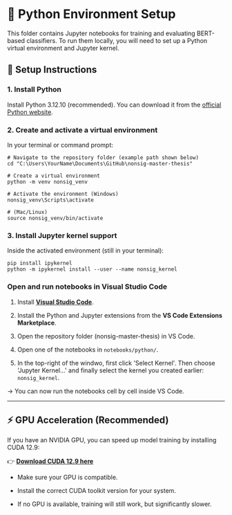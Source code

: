 # 🐍 Python Environment Setup

This folder contains Jupyter notebooks for training and evaluating BERT-based classifiers. To run them locally, you will need to set up a Python virtual environment and Jupyter kernel.

## 🔧 Setup Instructions

### 1. Install Python

Install Python 3.12.10 (recommended). You can download it from the [official Python website](www.python.org/downloads/).

### 2. Create and activate a virtual environment

In your terminal or command prompt:

```
# Navigate to the repository folder (example path shown below)
cd "C:\Users\YourName\Documents\GitHub\nonsig-master-thesis"

# Create a virtual environment
python -m venv nonsig_venv

# Activate the environment (Windows)
nonsig_venv\Scripts\activate

# (Mac/Linux)
source nonsig_venv/bin/activate
```

### 3. Install Jupyter kernel support

Inside the activated environment (still in your terminal):

```
pip install ipykernel
python -m ipykernel install --user --name nonsig_kernel
```

### Open and run notebooks in Visual Studio Code

1. Install [**Visual Studio Code**](https://code.visualstudio.com/).

2. Install the Python and Jupyter extensions from the **VS Code Extensions Marketplace**.

3. Open the repository folder (nonsig-master-thesis) in VS Code.

4. Open one of the notebooks in `notebooks/python/`.

5. In the top-right of the windwo, first click 'Select Kernel'. Then choose 'Jupyter Kernel...' and finally select the kernel you created earlier: `nonsig_kernel`.

→ You can now run the notebooks cell by cell inside VS Code.

---

## ⚡ GPU Acceleration (Recommended)

If you have an NVIDIA GPU, you can speed up model training by installing CUDA 12.9:

👉 [**Download CUDA 12.9 here**](https://developer.nvidia.com/cuda-12-9-0-download-archive)

- Make sure your GPU is compatible.

- Install the correct CUDA toolkit version for your system.

- If no GPU is available, training will still work, but significantly slower.

